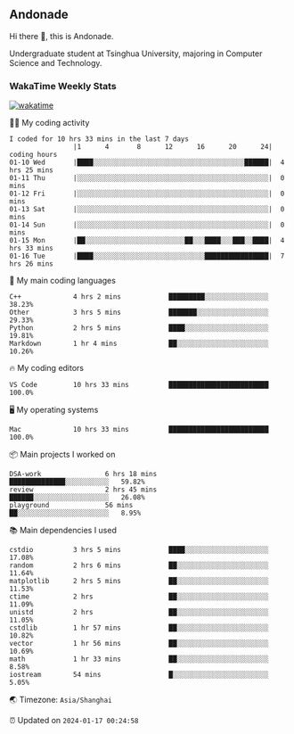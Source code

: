 ## Andonade

Hi there 👋, this is Andonade.

Undergraduate student at Tsinghua University, majoring in Computer Science and Technology.

### WakaTime Weekly Stats

[![wakatime](https://wakatime.com/badge/user/018bd8cc-ca3d-4a3e-a11d-74879d0e0c99.svg)](https://wakatime.com/@018bd8cc-ca3d-4a3e-a11d-74879d0e0c99)

🧑‍💻 My coding activity 

```text
I coded for 10 hrs 33 mins in the last 7 days
          		|1      4       8      12      16      20      24|	coding hours
01-10 Wed		|████░░░░░░░░░░░░░░░░░░░░░░░░░░░░░░░░░░░░░░██████|	4 hrs 25 mins
01-11 Thu		|░░░░░░░░░░░░░░░░░░░░░░░░░░░░░░░░░░░░░░░░░░░░░░░░|	0 mins
01-12 Fri		|░░░░░░░░░░░░░░░░░░░░░░░░░░░░░░░░░░░░░░░░░░░░░░░░|	0 mins
01-13 Sat		|░░░░░░░░░░░░░░░░░░░░░░░░░░░░░░░░░░░░░░░░░░░░░░░░|	0 mins
01-14 Sun		|░░░░░░░░░░░░░░░░░░░░░░░░░░░░░░░░░░░░░░░░░░░░░░░░|	0 mins
01-15 Mon		|██░░░░░░░░░░░░░░░░░░░░░░░░░██░░░████░░░███░░████|	4 hrs 33 mins
01-16 Tue		|████░░░░░░░░░░░░░░░░░░░░░░░░░░░░████████████████|	7 hrs 26 mins
```

🌱 My main coding languages 

```text
C++            	4 hrs 2 mins        	█████████░░░░░░░░░░░░░░░░	38.23%
Other          	3 hrs 5 mins        	███████░░░░░░░░░░░░░░░░░░	29.33%
Python         	2 hrs 5 mins        	████░░░░░░░░░░░░░░░░░░░░░	19.81%
Markdown       	1 hr 4 mins         	██░░░░░░░░░░░░░░░░░░░░░░░	10.26%
```

🔥 My coding editors 

```text
VS Code        	10 hrs 33 mins      	█████████████████████████	100.0%
```

🖥️ My operating systems 

```text
Mac            	10 hrs 33 mins      	█████████████████████████	100.0%
```

📦 Main projects I worked on 

```text
DSA-work            	6 hrs 18 mins       	██████████████░░░░░░░░░░░	59.82%
review              	2 hrs 45 mins       	██████░░░░░░░░░░░░░░░░░░░	26.08%
playground          	56 mins             	██░░░░░░░░░░░░░░░░░░░░░░░	8.95%
```

📚 Main dependencies I used 

```text
cstdio         	3 hrs 5 mins        	████░░░░░░░░░░░░░░░░░░░░░	17.08%
random         	2 hrs 6 mins        	██░░░░░░░░░░░░░░░░░░░░░░░	11.64%
matplotlib     	2 hrs 5 mins        	██░░░░░░░░░░░░░░░░░░░░░░░	11.53%
ctime          	2 hrs               	██░░░░░░░░░░░░░░░░░░░░░░░	11.09%
unistd         	2 hrs               	██░░░░░░░░░░░░░░░░░░░░░░░	11.05%
cstdlib        	1 hr 57 mins        	██░░░░░░░░░░░░░░░░░░░░░░░	10.82%
vector         	1 hr 56 mins        	██░░░░░░░░░░░░░░░░░░░░░░░	10.69%
math           	1 hr 33 mins        	██░░░░░░░░░░░░░░░░░░░░░░░	8.58%
iostream       	54 mins             	█░░░░░░░░░░░░░░░░░░░░░░░░	5.05%
```

🌏 Timezone: `Asia/Shanghai`

⏰ Updated on `2024-01-17 00:24:58`